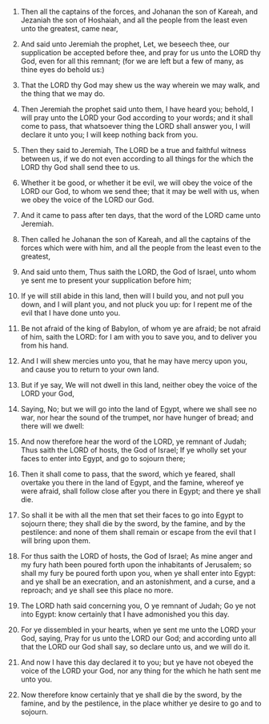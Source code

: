 1. Then all the captains of the forces, and Johanan the son of
Kareah, and Jezaniah the son of Hoshaiah, and all the people from the
least even unto the greatest, came near,

2. And said unto Jeremiah
the prophet, Let, we beseech thee, our supplication be accepted before
thee, and pray for us unto the LORD thy God, even for all this
remnant; (for we are left but a few of many, as thine eyes do behold
us:)

3. That the LORD thy God may shew us the way wherein we may
walk, and the thing that we may do.

4. Then Jeremiah the prophet said unto them, I have heard you;
behold, I will pray unto the LORD your God according to your words;
and it shall come to pass, that whatsoever thing the LORD shall answer
you, I will declare it unto you; I will keep nothing back from you.

5. Then they said to Jeremiah, The LORD be a true and faithful
witness between us, if we do not even according to all things for the
which the LORD thy God shall send thee to us.

6. Whether it be good, or whether it be evil, we will obey the voice
of the LORD our God, to whom we send thee; that it may be well with
us, when we obey the voice of the LORD our God.

7. And it came to pass after ten days, that the word of the LORD
came unto Jeremiah.

8. Then called he Johanan the son of Kareah, and all the captains of
the forces which were with him, and all the people from the least even
to the greatest,

9. And said unto them, Thus saith the LORD, the God
of Israel, unto whom ye sent me to present your supplication before
him;

10. If ye will still abide in this land, then will I build you,
and not pull you down, and I will plant you, and not pluck you up: for
I repent me of the evil that I have done unto you.

11. Be not afraid of the king of Babylon, of whom ye are afraid; be
not afraid of him, saith the LORD: for I am with you to save you, and
to deliver you from his hand.

12. And I will shew mercies unto you, that he may have mercy upon
you, and cause you to return to your own land.

13. But if ye say, We will not dwell in this land, neither obey the
voice of the LORD your God,

14. Saying, No; but we will go into the
land of Egypt, where we shall see no war, nor hear the sound of the
trumpet, nor have hunger of bread; and there will we dwell:

15. And
now therefore hear the word of the LORD, ye remnant of Judah; Thus
saith the LORD of hosts, the God of Israel; If ye wholly set your
faces to enter into Egypt, and go to sojourn there;

16. Then it
shall come to pass, that the sword, which ye feared, shall overtake
you there in the land of Egypt, and the famine, whereof ye were
afraid, shall follow close after you there in Egypt; and there ye
shall die.

17. So shall it be with all the men that set their faces to go into
Egypt to sojourn there; they shall die by the sword, by the famine,
and by the pestilence: and none of them shall remain or escape from
the evil that I will bring upon them.

18. For thus saith the LORD of hosts, the God of Israel; As mine
anger and my fury hath been poured forth upon the inhabitants of
Jerusalem; so shall my fury be poured forth upon you, when ye shall
enter into Egypt: and ye shall be an execration, and an astonishment,
and a curse, and a reproach; and ye shall see this place no more.

19. The LORD hath said concerning you, O ye remnant of Judah; Go ye
not into Egypt: know certainly that I have admonished you this day.

20. For ye dissembled in your hearts, when ye sent me unto the LORD
your God, saying, Pray for us unto the LORD our God; and according
unto all that the LORD our God shall say, so declare unto us, and we
will do it.

21. And now I have this day declared it to you; but ye have not
obeyed the voice of the LORD your God, nor any thing for the which he
hath sent me unto you.

22. Now therefore know certainly that ye shall die by the sword, by
the famine, and by the pestilence, in the place whither ye desire to
go and to sojourn.